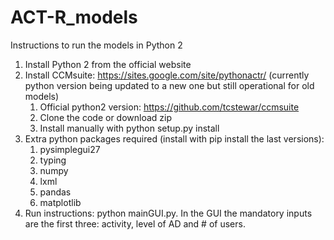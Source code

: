 # ACT-R_models

Instructions to run the models in Python 2

1.	Install Python 2 from the official website
2.	Install CCMsuite: https://sites.google.com/site/pythonactr/ (currently python version being updated to a new one but still operational for old models)
	1. Official python2 version: https://github.com/tcstewar/ccmsuite
 	2. Clone the code or download zip
 	3. Install manually with python setup.py install
3.	Extra python packages required (install with pip install the last versions):
  	1. pysimplegui27
  	2. typing
  	3. numpy
  	4. lxml
  	5. pandas
  	6. matplotlib
4.	Run instructions: python mainGUI.py. In the GUI the mandatory inputs are the first three: activity, level of AD and # of users. 
